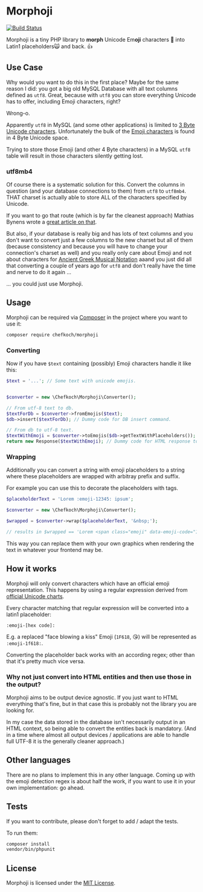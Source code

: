 # Morphoji

[![Build Status](https://travis-ci.org/chefkoch-dev/morphoji.svg?branch=master)](https://travis-ci.org/chefkoch-dev/morphoji)

Morphoji is a tiny PHP library to **morph** Unicode Em**oji** characters 🤗 into 
Latin1 placeholders🙀 and back. 👍

## Use Case

Why would you want to do this in the first place? Maybe for the same reason I
did: you got a big old MySQL Database with all text columns defined as `utf8`.
Great, because with `utf8` you can store everything Unicode has to offer, 
including Emoji characters, right?

Wrong-o.

Apparently `utf8` in MySQL (and some other applications) is limited to [3 Byte 
Unicode characters](https://en.wikipedia.org/wiki/UTF-8#Description). 
Unfortunately the bulk of the 
[Emoji characters](https://symbl.cc/en/unicode-table/#emoticons) is found in 4 Byte
Unicode space.

Trying to store those Emoji (and other 4 Byte characters) in a MySQL `utf8`
table will result in those characters silently getting lost.

### utf8mb4

Of course there is a systematic solution for this. Convert the columns in 
question (and your database connections to them) from `utf8` to `utf8mb4`. THAT
charset is actually able to store ALL of the characters specified by Unicode.

If you want to go that route (which is by far the cleanest approach) Mathias 
Bynens wrote a 
[great article on that](https://mathiasbynens.be/notes/mysql-utf8mb4).

But also, if your database is really big and has lots of text columns and you
don't want to convert just a few columns to the new charset but all of them
(because consistency and because you will have to change your connection's
charset as well) and you really only care about Emoji and not about 
characters for 
[Ancient Greek Musical Notation](https://symbl.cc/en/unicode-table/#ancient-greek-musical-notation) 
aaand you just did all that converting a couple of years ago for `utf8` and 
don't really have the time and nerve to do it again ...

... you could just use Morphoji. 

## Usage

Morphoji can be required via [Composer](https://getcomposer.org) in the project
where you want to use it:

```bash
composer require chefkoch/morphoji
```

### Converting

Now if you have `$text` containing (possibly) Emoji characters handle it like 
this:

```php
$text = '...'; // Some text with unicode emojis.


$converter = new \Chefkoch\Morphoji\Converter();

// From utf-8 text to db.
$textForDb = $converter->fromEmojis($text);
$db->insert($textForDb); // Dummy code for DB insert command.

// From db to utf-8 text.
$textWithEmoji = $converter->toEmojis($db->getTextWithPlaceholders());
return new Response($textWithEmoji); // Dummy code for HTML response to browser.
```

### Wrapping

Additionally you can convert a string with emoji placeholders to a string where
these placeholders are wrapped with arbitray prefix and suffix.

For example you can use this to decorate the placeholders with tags.

```php
$placeholderText = 'Lorem :emoji-12345: ipsum';

$converter = new \Chefkoch\Morphoji\Converter();

$wrapped = $converter->wrap($placeholderText, '&nbsp;');

// results in $wrapped == 'Lorem <span class="emoji" data-emoji-code="12345">&nbsp;</span> ipsum'
```

This way you can replace them with your own graphics when rendering the text in 
whatever your frontend may be.

## How it works

Morphoji will only convert characters which have an official emoji 
representation. This happens by using a regular expression derived from 
[official Unicode charts](http://www.unicode.org/Public/emoji/5.0/).

Every character matching that regular expression will be converted into a
latin1 placeholder:

```
:emoji-[hex code]:
```

E.g. a replaced "face blowing a kiss" Emoji (`1F618`, 😘) will be represented 
as `:emoji-1f618:`.

Converting the placeholder back works with an according regex; other than that 
it's pretty much vice versa.

### Why not just convert into HTML entities and then use those in the output?

Morphoji aims to be output device agnostic. If you just want to HTML everything
that's fine, but in that case this is probably not the library you are looking
for.

In my case the data stored in the database isn't necessarily output in an HTML
context, so being able to convert the entities back is mandatory. (And in a time
where almost all output devices / applications are able to handle full UTF-8 it
is the generally cleaner approach.)

## Other languages

There are no plans to implement this in any other language. Coming up with the
emoji detection regex is about half the work, if you want to use it in your own 
implementation: go ahead.

## Tests

If you want to contribute, please don't forget to add / adapt the tests.

To run them:

```bash
composer install
vendor/bin/phpunit
```

## License

Morphoji is licensed under the [MIT License](LICENSE).
